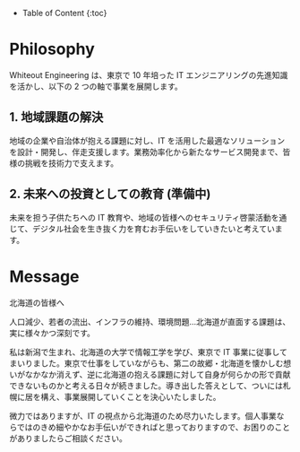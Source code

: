 - Table of Content
{:toc}

# Philosophy

Whiteout Engineering は、東京で 10 年培った IT エンジニアリングの先進知識を活かし、以下の 2 つの軸で事業を展開します。

## 1. 地域課題の解決

地域の企業や自治体が抱える課題に対し、IT を活用した最適なソリューションを設計・開発し、伴走支援します。業務効率化から新たなサービス開発まで、皆様の挑戦を技術力で支えます。

## 2. 未来への投資としての教育 (準備中)

未来を担う子供たちへの IT 教育や、地域の皆様へのセキュリティ啓蒙活動を通じて、デジタル社会を生き抜く力を育むお手伝いをしていきたいと考えています。

# Message

北海道の皆様へ

人口減少、若者の流出、インフラの維持、環境問題…北海道が直面する課題は、実に様々かつ深刻です。

私は新潟で生まれ、北海道の大学で情報工学を学び、東京で IT 事業に従事してまいりました。東京で仕事をしていながらも、第二の故郷・北海道を懐かしむ想いがなかなか消えず、逆に北海道の抱える課題に対して自身が何らかの形で貢献できないものかと考える日々が続きました。導き出した答えとして、ついには札幌に居を構え、事業展開していくことを決心いたしました。

微力ではありますが、IT の視点から北海道のため尽力いたします。個人事業ならではのきめ細やかなお手伝いができればと思っておりますので、お困りのことがありましたらご相談ください。